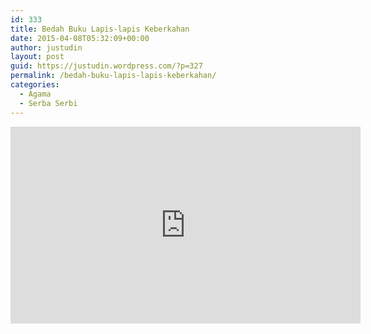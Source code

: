 ```yaml
---
id: 333
title: Bedah Buku Lapis-lapis Keberkahan
date: 2015-04-08T05:32:09+00:00
author: justudin
layout: post
guid: https://justudin.wordpress.com/?p=327
permalink: /bedah-buku-lapis-lapis-keberkahan/
categories:
  - Agama
  - Serba Serbi
---
```

<iframe width="560" height="315" src="https://www.youtube.com/embed/HWAC3i0up10" frameborder="0" allowfullscreen></iframe>